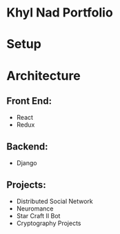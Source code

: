 # Khyl Nad Portfolio

# Setup

# Architecture

## Front End:

- React
- Redux

## Backend:

- Django

## Projects:

- Distributed Social Network
- Neuromance
- Star Craft II Bot
- Cryptography Projects
